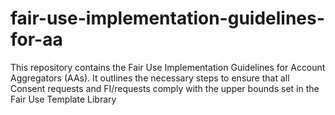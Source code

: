 # fair-use-implementation-guidelines-for-aa
This repository contains the Fair Use Implementation Guidelines for Account Aggregators (AAs). It outlines the necessary steps to ensure that all Consent requests and FI/requests comply with the upper bounds set in the Fair Use Template Library
